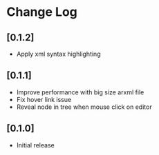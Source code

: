 # Change Log

## [0.1.2]
- Apply xml syntax highlighting

## [0.1.1]

- Improve performance with big size arxml file
- Fix hover link issue
- Reveal node in tree when mouse click on editor

## [0.1.0]

- Initial release